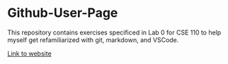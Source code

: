 # Github-User-Page
This repository contains exercises specificed in Lab 0 for CSE 110 to help myself get refamiliarized with git, markdown, and VSCode.

[Link to website](https://yahmad3495.github.io/Github-User-Page/)